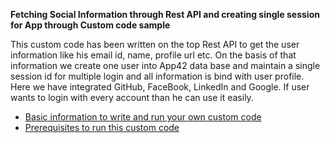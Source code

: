__Fetching Social Information through Rest API and creating single session for App through Custom code sample__ 

This custom code has been written on the top Rest API to get the user information like his email id, name, profile url etc. On the basis of that information we create one user into App42 data base and maintain a single session id for multiple login and all information is bind with user profile. Here we have integrated GitHub, FaceBook, LinkedIn and Google. If user wants to login with every account than he can use it easily.

* [Basic information to write and run your own custom code](https://github.com/HimanshuSShephertz/SocialInfo/wiki/Basic-information-to-write-and-run-your-own-custom-code)
* [Prerequisites to run this custom code](https://github.com/HimanshuSShephertz/SocialInfo/wiki/Prerequisites-to-run-this-custom-code)